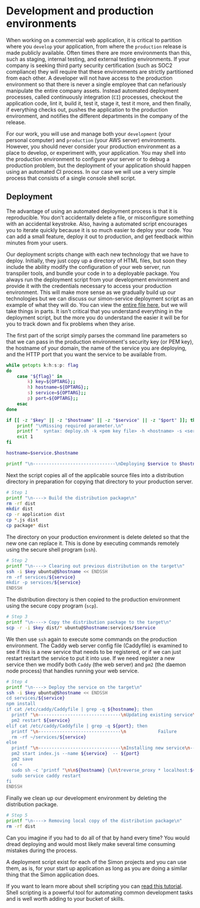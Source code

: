 # Development and production environments

When working on a commercial web application, it is critical to partition where you `develop` your application, from where the `production` release is made publicly available. Often times there are more environments than this, such as staging, internal testing, and external testing environments. If your company is seeking third party security certification (such as SOC2 compliance) they will require that these environments are strictly partitioned from each other. A developer will not have access to the production environment so that there is never a single employee that can nefariously manipulate the entire company assets. Instead automated deployment processes, called continuously integration (`CI`) processes, checkout the application code, lint it, build it, test it, stage it, test it more, and then finally, if everything checks out, pushes the application to the production environment, and notifies the different departments in the company of the release.

For our work, you will use and manage both your `development` (your personal computer) and `production` (your AWS server) environments. However, you should never consider your production environment as a place to develop, or experiment with, your application. You may shell into the production environment to configure your server or to debug a production problem, but the deployment of your application should happen using an automated CI process. In our case we will use a very simple process that consists of a single console shell script.

## Deployment

The advantage of using an automated deployment process is that it is reproducible. You don't accidentally delete a file, or misconfigure something with an accidental keystroke. Also, having a automated script encourages you to iterate quickly because it is so much easier to deploy your code. You can add a small feature, deploy it out to production, and get feedback within minutes from your users.

Our deployment scripts change with each new technology that we have to deploy. Initially, they just copy up a directory of HTML files, but soon they include the ability modify the configuration of your web server, run transpiler tools, and bundle your code in to a deployable package. You always run the deployment script from your development environment and provide it with the credentials necessary to access your production environment. This will make more sense as we gradually build up our technologies but we can discuss our simon-service deployment script as an example of what they will do. You can view the [entire file here](https://github.com/webprogramming260/simon-service/blob/main/deploy.sh), but we will take things in parts. It isn't critical that you understand everything in the deployment script, but the more you do understand the easier it will be for you to track down and fix problems when they arise.

The first part of the script simply parses the command line parameters so that we can pass in the production environment's security key (or PEM key), the hostname of your domain, the name of the service you are deploying, and the HTTP port that you want the service to be available from.

```sh
while getopts k:h:s:p: flag
do
    case "${flag}" in
        k) key=${OPTARG};;
        h) hostname=${OPTARG};;
        s) service=${OPTARG};;
        p) port=${OPTARG};;
    esac
done

if [[ -z "$key" || -z "$hostname" || -z "$service" || -z "$port" ]]; then
    printf "\nMissing required parameter.\n"
    printf "  syntax: deploy.sh -k <pem key file> -h <hostname> -s <service> -p <port>\n\n"
    exit 1
fi

hostname=$service.$hostname

printf "\n-------------------------------\nDeploying $service to $hostname on internal port $port with $key\n-------------------------------\n"
```

Next the script copies all of the applicable source files into a distribution directory in preparation for copying that directory to your production server.

```sh
# Step 1
printf "\n----> Build the distribution package\n"
rm -rf dist
mkdir dist
cp -r application dist
cp *.js dist
cp package* dist
```

The directory on your production environment is delete deleted so that the new one can replace it. This is done by executing commands remotely using the secure shell program (`ssh`).

```sh
# Step 2
printf "\n----> Clearing out previous distribution on the target\n"
ssh -i $key ubuntu@$hostname << ENDSSH
rm -rf services/${service}
mkdir -p services/${service}
ENDSSH
```

The distribution directory is then copied to the production environment using the secure copy program (`scp`).

```sh
# Step 3
printf "\n----> Copy the distribution package to the target\n"
scp -r -i $key dist/* ubuntu@$hostname:services/$service
```

We then use `ssh` again to execute some commands on the production environment. The Caddy web server config file (Caddyfile) is examined to see if this is a new service that needs to be registered, or if we can just restart restart the service to put it into use. If we need register a new service then we modify both `Caddy` (the web server) and `pm2` (the daemon node process) that handles running your web service.

```sh
# Step 4
printf "\n----> Deploy the service on the target\n"
ssh -i $key ubuntu@$hostname << ENDSSH
cd services/${service}
npm install
if cat /etc/caddy/Caddyfile | grep -q ${hostname}; then
  printf "\n-------------------------------\nUpdating existing service\n-------------------------------\n"
  pm2 restart ${service}
elif cat /etc/caddy/Caddyfile | grep -q ${port}; then
  printf "\n-------------------------------\n            Failure             \nExisting service already using port ${port}\n-------------------------------\n"
  rm -rf ~/services/${service}
else
  printf "\n-------------------------------\nInstalling new service\n-------------------------------\n"
  pm2 start index.js --name ${service}  -- ${port}
  pm2 save
  cd ~
  sudo sh -c 'printf "\n\n${hostname} {\n\treverse_proxy * localhost:${port}\n}\n" >> Caddyfile'
  sudo service caddy restart
fi
ENDSSH
```

Finally we clean up our development environment by deleting the distribution package.

```sh
# Step 5
printf "\n----> Removing local copy of the distribution package\n"
rm -rf dist
```

Can you imagine if you had to do all of that by hand every time? You would dread deploying and would most likely make several time consuming mistakes during the process.

A deployment script exist for each of the Simon projects and you can use them, as is, for your start up application as long as you are doing a similar thing that the Simon application does.

If you want to learn more about shell scripting you can [read this tutorial](https://ryanstutorials.net/bash-scripting-tutorial/bash-script.php). Shell scripting is a powerful tool for automating common development tasks and is well worth adding to your bucket of skills.
